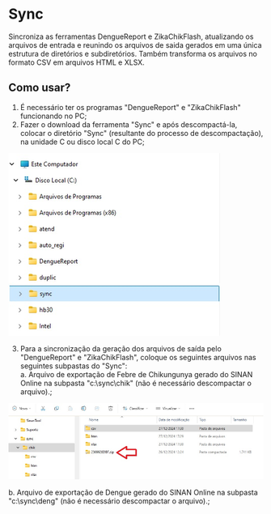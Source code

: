 # Sync
Sincroniza as ferramentas DengueReport e ZikaChikFlash, atualizando os arquivos de entrada e reunindo os arquivos de saida gerados em uma única estrutura de diretórios e subdiretórios.
Também transforma os arquivos no formato CSV em arquivos HTML e XLSX.

## Como usar?  
1. É necessário ter os programas "DengueReport" e "ZikaChikFlash" funcionando no PC;
2. Fazer o download da ferramenta "Sync" e após descompactá-la, colocar o diretório "Sync" (resultante do processo de descompactação), na unidade C ou disco local C do PC;

![x](/pic/sync1.jpg)

3. Para a sincronização da geração dos arquivos de saída pelo "DengueReport" e "ZikaChikFlash", coloque os seguintes arquivos nas seguintes subpastas do "Sync":  
a. Arquivo de exportação de Febre de Chikungunya gerado do SINAN Online na subpasta "c:\sync\chik" (não é necessário descompactar o arquivo).;  

![x](/pic/sync2.jpg)  

b. Arquivo de exportação de Dengue gerado do SINAN Online na subpasta "c:\sync\deng" (não é necessário descompactar o arquivo).;  


